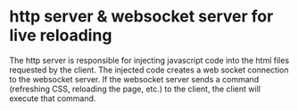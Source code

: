 # http server & websocket server for live reloading

The http server is responsible for injecting javascript code into the html files requested by the client. The injected code creates a web socket connection to the websocket server. If the websocket server sends a command (refreshing CSS, reloading the page, etc.) to the client, the client will execute that command.
